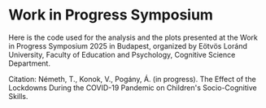 # Work in Progress Symposium

Here is the code used for the analysis and the plots presented at the Work in Progress Symposium 2025 in Budapest, organized by Eötvös Loránd University, Faculty of Education and Psychology, Cognitive Science Department.

Citation:
Németh, T., Konok, V., Pogány, Á. (in progress). The Effect of the Lockdowns During the COVID-19 Pandemic on Children's Socio-Cognitive Skills.
